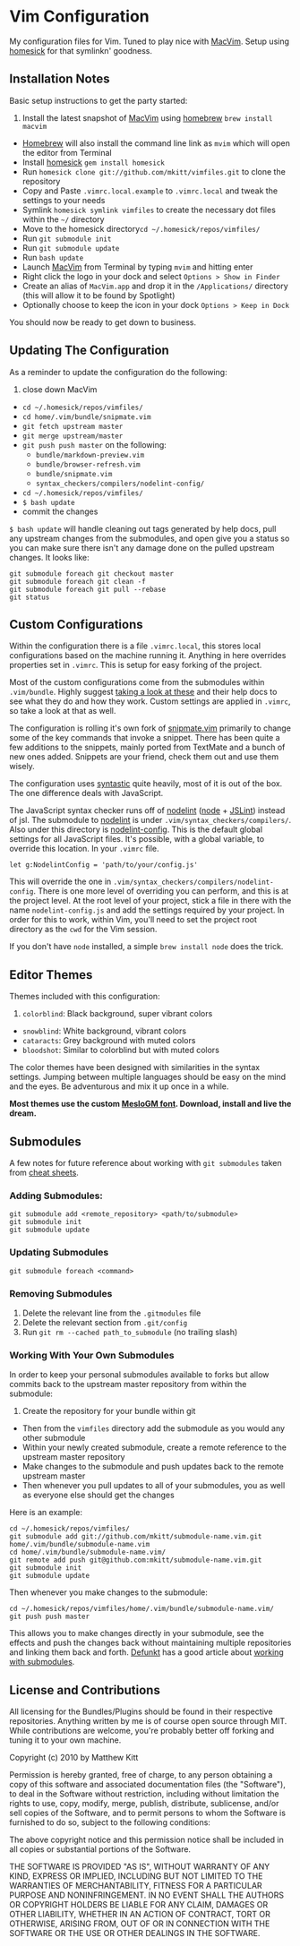 # Vim Configuration

My configuration files for Vim. Tuned to play nice with [MacVim][macvim]. Setup using [homesick][homesick] for that symlinkn' goodness.


## Installation Notes

Basic setup instructions to get the party started:

1. Install the latest snapshot of [MacVim][macvim] using [homebrew][homebrew] `brew install macvim`
- [Homebrew][homebrew] will also install the command line link as `mvim` which will open the editor from Terminal
- Install [homesick][homesick] `gem install homesick`
- Run `homesick clone git://github.com/mkitt/vimfiles.git` to clone the repository
- Copy and Paste `.vimrc.local.example` to `.vimrc.local` and tweak the settings to your needs
- Symlink `homesick symlink vimfiles` to create the necessary dot files within the `~/` directory
- Move to the homesick directory`cd ~/.homesick/repos/vimfiles/`
- Run `git submodule init`
- Run `git submodule update`
- Run `bash update`
- Launch [MacVim][macvim] from Terminal by typing `mvim` and hitting enter
- Right click the logo in your dock and select `Options > Show in Finder`
- Create an alias of `MacVim.app` and drop it in the `/Applications/` directory (this will allow it to be found by Spotlight)
- Optionally choose to keep the icon in your dock `Options > Keep in Dock`

You should now be ready to get down to business.


## Updating The Configuration

As a reminder to update the configuration do the following:

1. close down MacVim
- `cd ~/.homesick/repos/vimfiles/`
- `cd home/.vim/bundle/snipmate.vim`
- `git fetch upstream master`
- `git merge upstream/master`
- `git push push master` on the following:
  - `bundle/markdown-preview.vim`
  - `bundle/browser-refresh.vim`
  - `bundle/snipmate.vim`
  - `syntax_checkers/compilers/nodelint-config/`
- `cd ~/.homesick/repos/vimfiles/`
- `$ bash update`
- commit the changes

`$ bash update` will handle cleaning out tags generated by help docs, pull any upstream changes from the submodules, and open give you a status so you can make sure there isn't any damage done on the pulled upstream changes. It looks like:

    git submodule foreach git checkout master
    git submodule foreach git clean -f
    git submodule foreach git pull --rebase
    git status


## Custom Configurations

Within the configuration there is a file `.vimrc.local`, this stores local configurations based on the machine running it. Anything in here overrides properties set in `.vimrc`. This is setup for easy forking of the project.

Most of the custom configurations come from the submodules within `.vim/bundle`. Highly suggest [taking a look at these][bundles] and their help docs to see what they do and how they work. Custom settings are applied in `.vimrc`, so take a look at that as well.

The configuration is rolling it's own fork of [snipmate.vim][snipmate] primarily to change some of the key commands that invoke a snippet. There has been quite a few additions to the snippets, mainly ported from TextMate and a bunch of new ones added. Snippets are your friend, check them out and use them wisely.

The configuration uses [syntastic][syntastic] quite heavily, most of it is out of the box. The one difference deals with JavaScript. 

The JavaScript syntax checker runs off of [nodelint][nodelint] ([node][node] + [JSLint][jslint]) instead of jsl. The submodule to [nodelint][nodelint] is under `.vim/syntax_checkers/compilers/`. Also under this directory is [nodelint-config][nodelint-config]. This is the default global settings for all JavaScript files. It's possible, with a global variable, to override this location. In your `.vimrc` file.

`let g:NodelintConfig = 'path/to/your/config.js'` 

This will override the one in `.vim/syntax_checkers/compilers/nodelint-config`. There is one more level of overriding you can perform, and this is at the project level. At the root level of your project, stick a file in there with the name `nodelint-config.js` and add the settings required by your project. In order for this to work, within Vim, you'll need to set the project root directory as the `cwd` for the Vim session.

If you don't have `node` installed, a simple `brew install node` does the trick.


## Editor Themes

Themes included with this configuration:

1. `colorblind`: Black background, super vibrant colors
- `snowblind`: White background, vibrant colors
- `cataracts`: Grey background with muted colors
- `bloodshot`: Similar to colorblind but with muted colors

The color themes have been designed with similarities in the syntax settings. Jumping between multiple languages should be easy on the mind and the eyes. Be adventurous and mix it up once in a while.

**Most themes use the custom [MesloGM font](https://github.com/andreberg/Meslo-Font). Download, install and live the dream.**


## Submodules 

A few notes for future reference about working with `git submodules` taken from [cheat sheets][cheat-sheets].


### Adding Submodules: 

    git submodule add <remote_repository> <path/to/submodule>
    git submodule init
    git submodule update


### Updating Submodules 

    git submodule foreach <command>


### Removing Submodules 

   1. Delete the relevant line from the `.gitmodules` file
   2. Delete the relevant section from `.git/config`
   3. Run `git rm --cached path_to_submodule` (no trailing slash)


### Working With Your Own Submodules

In order to keep your personal submodules available to forks but allow commits back to the upstream master repository from within the submodule:

1. Create the repository for your bundle within git
-  Then from the `vimfiles` directory add the submodule as you would any other submodule
-  Within your newly created submodule, create a remote reference to the upstream master repository
-  Make changes to the submodule and push updates back to the remote upstream master
-  Then whenever you pull updates to all of your submodules, you as well as everyone else should get the changes

Here is an example:
  
    cd ~/.homesick/repos/vimfiles/
    git submodule add git://github.com/mkitt/submodule-name.vim.git home/.vim/bundle/submodule-name.vim
    cd home/.vim/bundle/submodule-name.vim/
    git remote add push git@github.com:mkitt/submodule-name.vim.git
    git submodule init
    git submodule update

Then whenever you make changes to the submodule:

    cd ~/.homesick/repos/vimfiles/home/.vim/bundle/submodule-name.vim/
    git push push master

This allows you to make changes directly in your submodule, see the effects and push the changes back without maintaining multiple repositories and linking them back and forth. [Defunkt][defunkt] has a good article about [working with submodules][defunkt-subs].


## License and Contributions 

All licensing for the Bundles/Plugins should be found in their respective repositories. Anything written by me is of course open source through MIT. While contributions are welcome, you're probably better off forking and tuning it to your own machine.

Copyright (c) 2010 by Matthew Kitt

Permission is hereby granted, free of charge, to any person 
obtaining a copy of this software and associated documentation 
files (the "Software"), to deal in the Software without 
restriction, including without limitation the rights to use, 
copy, modify, merge, publish, distribute, sublicense, and/or sell 
copies of the Software, and to permit persons to whom the 
Software is furnished to do so, subject to the following 
conditions:

The above copyright notice and this permission notice shall be 
included in all copies or substantial portions of the Software.

THE SOFTWARE IS PROVIDED "AS IS", WITHOUT WARRANTY OF ANY KIND, 
EXPRESS OR IMPLIED, INCLUDING BUT NOT LIMITED TO THE WARRANTIES 
OF MERCHANTABILITY, FITNESS FOR A PARTICULAR PURPOSE AND 
NONINFRINGEMENT. IN NO EVENT SHALL THE AUTHORS OR COPYRIGHT 
HOLDERS BE LIABLE FOR ANY CLAIM, DAMAGES OR OTHER LIABILITY, 
WHETHER IN AN ACTION OF CONTRACT, TORT OR OTHERWISE, ARISING 
FROM, OUT OF OR IN CONNECTION WITH THE SOFTWARE OR THE USE OR 
OTHER DEALINGS IN THE SOFTWARE.

[macvim]: http://code.google.com/p/macvim/
[homebrew]: http://github.com/mxcl/homebrew
[homesick]: http://github.com/technicalpickles/homesick
[snipmate]: http://github.com/mkitt/snipmate.vim
[syntastic]: http://github.com/scrooloose/syntastic
[node]: http://nodejs.org/
[jslint]: http://www.jslint.com/lint.html
[nodelint]: http://github.com/tav/nodelint
[nodelint-config]: http://github.com/mkitt/nodelint-config
[bundles]: http://github.com/mkitt/vimfiles/tree/master/home/.vim/bundle/
[cheat-sheets]: http://cheat.errtheblog.com/s/git
[defunkt]: http://github.com/defunkt
[defunkt-subs]: http://github.com/guides/developing-with-submodules
